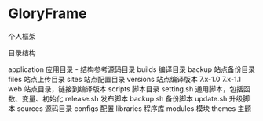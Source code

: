 GloryFrame
================
个人框架


目录结构

application         应用目录
    -                   结构参考源码目录
builds              编译目录
    backup              站点备份目录
    files               站点上传目录
    sites               站点配置目录
    versions            站点编译版本
        7.x-1.0
        7.x-1.1
    web                 站点目录，链接到编译版本
scripts             脚本目录
    setting.sh          通用脚本，包括函数、变量、初始化
    release.sh          发布脚本
    backup.sh           备份脚本
    update.sh           升级脚本
sources             源码目录
    configs             配置
    libraries           程序库
    modules             模块
    themes              主题